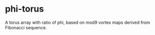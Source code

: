 # phi-torus
A torus array with ratio of phi, based on mod9 vortex maps derived from Fibonacci sequence.
